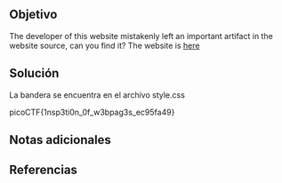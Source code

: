 ## Objetivo
The developer of this website mistakenly left an important artifact in the website source, can you find it? The website is [here](http://saturn.picoctf.net:63978/)
## Solución
La bandera se encuentra en el archivo style.css

picoCTF{1nsp3ti0n_0f_w3bpag3s_ec95fa49}
## Notas adicionales
## Referencias
